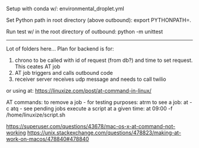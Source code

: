 Setup with conda w/:
environmental_droplet.yml

Set Python path in root directory (above outbound):
export PYTHONPATH=.

Run test w/ in the root directory of outbound:
python -m unittest


____
Lot of folders here...
Plan for backend is for:
1) chrono to be called with id of request (from db?) and time to set request. This ceates AT job
2) AT job triggers and calls outbound code
3) receiver server receives udp message and needs to call twilio



or using at:
https://linuxize.com/post/at-command-in-linux/

AT commands:
to remove a job - for testing purposes: atrm <job number>
to see a job: at -c <job number>
atq - see pending jobs
execute a script at a given time: at 09:00 -f /home/linuxize/script.sh

https://superuser.com/questions/43678/mac-os-x-at-command-not-working
https://unix.stackexchange.com/questions/478823/making-at-work-on-macos/478840#478840 

